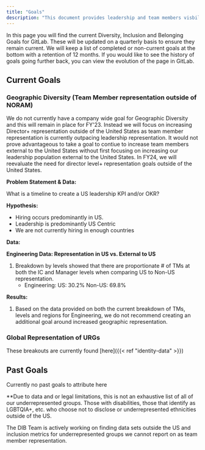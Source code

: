 ```yaml
---
title: "Goals"
description: "This document provides leadership and team members visbility on the Diversity, Inclusion & Belonging Goals"
---
```


In this page you will find the current Diversity, Inclusion and Belonging Goals for GitLab. These will be updated on a quarterly basis to ensure they remain current. We will keep a list of completed or non-current goals at the bottom with a retention of 12 months. If you would like to see the history of goals going further back, you can view the evolution of the page in GitLab.

## Current Goals

### Geographic Diversity (Team Member representation outside of NORAM)

We do not currently have a company wide goal for Geographic Diversity and this will remain in place for FY'23. Instead we will focus on increasing Director+ representation outside of the United States as team member representation is currently outpacing leadership representation. It would not prove advantageous to take a goal to contiue to increase team members external to the United States without first focusing on increasing our leadership population external to the United States. In FY24, we will reevaluate the need for director level+ representation goals outside of the United States.

**Problem Statement & Data:**

What is a timeline to create a US leadership KPI and/or OKR?

**Hypothesis:**

- Hiring occurs predominantly in US.
- Leadership is predominantly US Centric
- We are not currently hiring in enough countries

**Data:**

**Engineering Data: Representation in US vs. External to US**

1. Breakdown by levels showed that there are proportionate # of TMs at both the IC and Manager levels when comparing US to Non-US representation.
    - Engineering: US: 30.2% Non-US: 69.8%

**Results:**

1. Based on the data provided on both the current breakdown of TMs, levels and regions for Engineering, we do not recommend creating an additional goal around increased geographic representation.

### Global Representation of URGs

These breakouts are currently found [here]({{< ref "identity-data" >}})


## Past Goals

Currently no past goals to attribute here


**Due to data and or legal limitations, this is not an exhaustive list of all of our underrepresented groups. Those with disabilities, those that identify as LGBTQIA+, etc. who choose not to disclose or underrepresented ethnicities outside of the US.

The DIB Team is actively working on finding data sets outside the US and inclusion metrics for underrepresented groups we cannot report on as team member representation.
